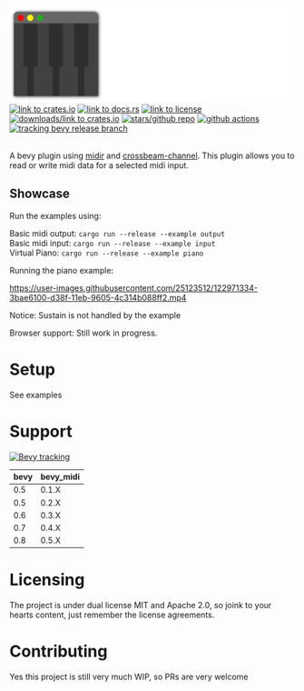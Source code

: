 <div align="left">
<a href="https://github.com/BlackPhlox/bevy_midi"><img src="https://raw.githubusercontent.com/BlackPhlox/BlackPhlox/master/bevy_midi.svg" alt="bevy_midi"></a>
</div>


<div align="left">
<a href="https://crates.io/crates/bevy_midi"><img src="https://img.shields.io/crates/v/bevy_midi" alt="link to crates.io"></a>
<a href="https://docs.rs/bevy_midi"><img src="https://docs.rs/bevy_midi/badge.svg" alt="link to docs.rs"></a>
<a href="https://github.com/BlackPhlox/bevy_midi/blob/master/LICENSE-MIT"><img src="https://img.shields.io/crates/l/bevy_midi" alt="link to license"></a>
<a href="https://crates.io/crates/bevy_midi"><img src="https://img.shields.io/crates/d/bevy_midi" alt="downloads/link to crates.io"></a>   
<a href="https://github.com/BlackPhlox/bevy_midi"><img src="https://img.shields.io/github/stars/BlackPhlox/bevy_midi" alt="stars/github repo"></a>
<a href="https://github.com/BlackPhlox/bevy_midi/actions/workflows/master.yml"><img src="https://github.com/BlackPhlox/bevy_midi/actions/workflows/master.yml/badge.svg" alt="github actions"></a>
<a href="https://github.com/bevyengine/bevy/blob/main/docs/plugins_guidelines.md#main-branch-tracking"><img src="https://img.shields.io/badge/Bevy%20tracking-released%20version-lightblue" alt="tracking bevy release branch"></a>
</div>
</br>

A bevy plugin using [midir](https://github.com/Boddlnagg/midir) and [crossbeam-channel](https://github.com/crossbeam-rs/crossbeam). 
This plugin allows you to read or write midi data for a selected midi input.</br>

## Showcase

Run the examples using:</br>

Basic midi output: `cargo run --release --example output`</br>
Basic midi input: `cargo run --release --example input`</br>
Virtual Piano: `cargo run --release --example piano`

Running the piano example:</br>

https://user-images.githubusercontent.com/25123512/122971334-3bae6100-d38f-11eb-9605-4c314b088ff2.mp4

Notice: Sustain is not handled by the example

Browser support: Still work in progress.

# Setup

See examples

# Support
[![Bevy tracking](https://img.shields.io/badge/Bevy%20tracking-released%20version-lightblue)](https://github.com/bevyengine/bevy/blob/main/docs/plugins_guidelines.md#main-branch-tracking)

|bevy|bevy_midi|
|---|---|
|0.5|0.1.X|
|0.5|0.2.X|
|0.6|0.3.X|
|0.7|0.4.X|
|0.8|0.5.X|

# Licensing
The project is under dual license MIT and Apache 2.0, so joink to your hearts content, just remember the license agreements.

# Contributing
Yes this project is still very much WIP, so PRs are very welcome
